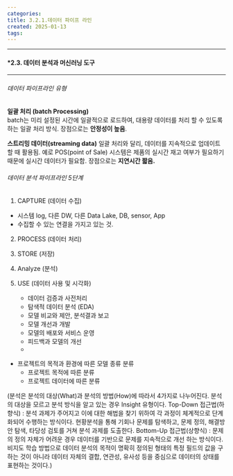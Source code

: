 ```yaml
---
categories: 
title: 3.2.1.데이터 파이프 라인
created: 2025-01-13
tags:
---
```

---
#### *2.3. 데이터 분석과 머신러닝 도구
---
###### 데이터 파이프라인 유형
**일괄 처리 (batch Processing)**  
batch는 미리 설정된 시간에 일괄적으로 로드하여, 대용량 데이터를 처리 할 수 있도록하는 일괄 처리 방식. 장점으로는 **안정성이 높음**.

**스트리밍 데이터(streaming data)**
일괄 처리와 달리, 데이터를 지속적으로 업데이트 할 때 활용됨. 예로 POS(point of Sale) 시스템은 제품의 실시간 재고 여부가 필요하기 때문에 실시간 데이터가 필요함.  장점으로는 **지연시간 짧음.**

###### 데이터 분석 파이프라인 5단계
1. CAPTURE (데이터 수집)
- 시스템 log, 다른 DW, 다른 Data Lake, DB, sensor, App 
- 수집할 수 있는 연결을 가지고 있는 것.
2. PROCESS (데이터 처리)
3. STORE (저장)
4. Analyze (분석)
5. USE (데이터 사용 및 시각화)

	- 데이터 검증과 사전처리
	- 탐색적 데이터 분석 (EDA)
	- 모델 비교와 제안, 분석결과 보고
	- 모델 개선과 개발
	- 모델의 배포와 서비스 운영
	- 피드백과 모델의 개선
	- 
- 프로젝트의 목적과 환경에 따른 모델 종류 분류
	- 프로젝트 목적에 따른 분류
	- 프로젝트 데이터에 따른 분류


(분석은 분석의 대상(What)과 분석의 방법(How)에 따라서 4가지로 나누어진다.
분석의 대상을 모르고 분석 방식을 알고 있는 경우 Insight 유형이다.
Top-Down 접근법(하향식) : 분석 과제가 주어지고 이에 대한 해법을 찾기 위하여 각 과정이 체계적으로
단계화되어 수행하는 방식이다. 현황분석을 통해 기회나 문제를 탐색하고, 문제 정의, 해결방안 탐색, 타당성
검토를 거쳐 분석 과제를 도출한다.
Bottom-Up 접근법(상향식) : 문제의 정의 자체가 어려운 경우 데이터를 기반으로 문제를 지속적으로 개선
하는 방식이다. 비지도 학습 방법으로 데이터 분석의 목적이 명확히 정의된 형태의 특정 필드의 값을
구하는 것이 아니라 데이터 자체의 결합, 연관성, 유사성 등을 중심으로 데이터의 상태를 표현하는 것이다.)
